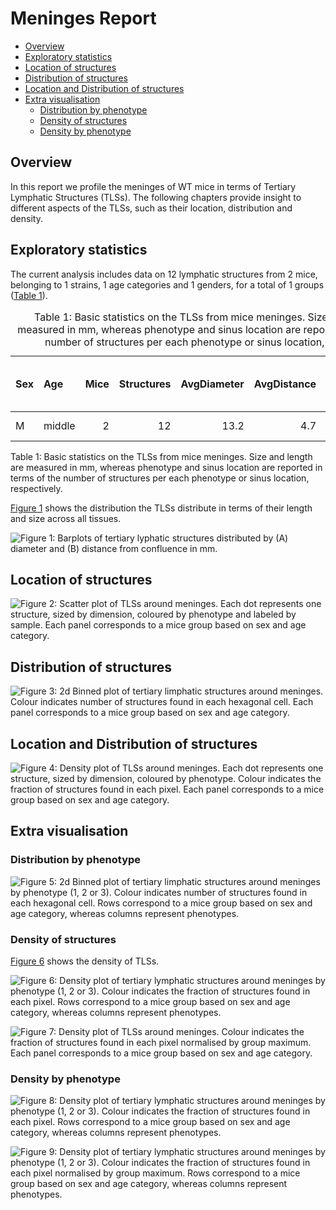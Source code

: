 # Meninges Report

-   [Overview](#overview)
-   [Exploratory statistics](#exploratory-statistics)
-   [Location of structures](#location-of-structures)
-   [Distribution of structures](#distribution-of-structures)
-   [Location and Distribution of
    structures](#location-and-distribution-of-structures)
-   [Extra visualisation](#extra-visualisation)
    -   [Distribution by phenotype](#distribution-by-phenotype)
    -   [Density of structures](#density-of-structures)
    -   [Density by phenotype](#density-by-phenotype)

## Overview

In this report we profile the meninges of WT mice in terms of Tertiary
Lymphatic Structures (TLSs). The following chapters provide insight to
different aspects of the TLSs, such as their location, distribution and
density.

## Exploratory statistics

The current analysis includes data on 12 lymphatic structures from 2
mice, belonging to 1 strains, 1 age categories and 1 genders, for a
total of 1 groups ([Table 1](#tbl-stats)).

<table>
<caption>Table 1: Basic statistics on the TLSs from mice meninges. Size
and length are measured in mm, whereas phenotype and sinus location are
reported in terms of the number of structures per each phenotype or
sinus location, respectively.</caption>
<colgroup>
<col style="width: 4%" />
<col style="width: 8%" />
<col style="width: 5%" />
<col style="width: 12%" />
<col style="width: 13%" />
<col style="width: 13%" />
<col style="width: 20%" />
<col style="width: 19%" />
</colgroup>
<thead>
<tr class="header">
<th style="text-align: left;">Sex</th>
<th style="text-align: left;">Age</th>
<th style="text-align: right;">Mice</th>
<th style="text-align: right;">Structures</th>
<th style="text-align: right;">AvgDiameter</th>
<th style="text-align: right;">AvgDistance</th>
<th style="text-align: left;">Phenotype (1-2-3)</th>
<th style="text-align: left;">Sinus (0-90-180)</th>
</tr>
</thead>
<tbody>
<tr class="odd">
<td style="text-align: left;">M</td>
<td style="text-align: left;">middle</td>
<td style="text-align: right;">2</td>
<td style="text-align: right;">12</td>
<td style="text-align: right;">13.2</td>
<td style="text-align: right;">4.7</td>
<td style="text-align: left;">10-1-1</td>
<td style="text-align: left;">0-5-7</td>
</tr>
</tbody>
</table>

Table 1: Basic statistics on the TLSs from mice meninges. Size and
length are measured in mm, whereas phenotype and sinus location are
reported in terms of the number of structures per each phenotype or
sinus location, respectively.

[Figure 1](#fig-bar) shows the distribution the TLSs distribute in terms
of their length and size across all tissues.

<img src="results/plots/WTfig-bar-1.png" id="fig-bar"
alt="Figure 1: Barplots of tertiary lyphatic structures distributed by (A) diameter and (B) distance from confluence in mm." />

## Location of structures

<img src="results/plots/WTfig-loc-1.png" id="fig-loc"
alt="Figure 2: Scatter plot of TLSs around meninges. Each dot represents one structure, sized by dimension, coloured by phenotype and labeled by sample. Each panel corresponds to a mice group based on sex and age category." />

## Distribution of structures

<img src="results/plots/WTfig-dist-1.png" id="fig-dist"
alt="Figure 3: 2d Binned plot of tertiary limphatic structures around meninges. Colour indicates number of structures found in each hexagonal cell. Each panel corresponds to a mice group based on sex and age category." />

## Location and Distribution of structures

<img src="results/plots/WTfig-loc-dens-1.png" id="fig-loc-dens"
alt="Figure 4: Density plot of TLSs around meninges. Each dot represents one structure, sized by dimension, coloured by phenotype. Colour indicates the fraction of structures found in each pixel. Each panel corresponds to a mice group based on sex and age category." />

## Extra visualisation

### Distribution by phenotype

<img src="results/plots/WTfig-dist-pheno-1.png" id="fig-dist-pheno"
alt="Figure 5: 2d Binned plot of tertiary limphatic structures around meninges by phenotype (1, 2 or 3). Colour indicates number of structures found in each hexagonal cell. Rows correspond to a mice group based on sex and age category, whereas columns represent phenotypes." />

### Density of structures

[Figure 6](#fig-dens) shows the density of TLSs.

<img src="results/plots/WTfig-dens-1.png" id="fig-dens"
alt="Figure 6: Density plot of tertiary lymphatic structures around meninges by phenotype (1, 2 or 3). Colour indicates the fraction of structures found in each pixel. Rows correspond to a mice group based on sex and age category, whereas columns represent phenotypes." />

<img src="results/plots/WTfig-ndens-1.png" id="fig-ndens"
alt="Figure 7: Density plot of TLSs around meninges. Colour indicates the fraction of structures found in each pixel normalised by group maximum. Each panel corresponds to a mice group based on sex and age category." />

### Density by phenotype

<img src="results/plots/WTfig-dens-pheno-1.png" id="fig-dens-pheno"
alt="Figure 8: Density plot of tertiary lymphatic structures around meninges by phenotype (1, 2 or 3). Colour indicates the fraction of structures found in each pixel. Rows correspond to a mice group based on sex and age category, whereas columns represent phenotypes." />

<img src="results/plots/WTfig-ndens-pheno-1.png" id="fig-ndens-pheno"
alt="Figure 9: Density plot of tertiary lymphatic structures around meninges by phenotype (1, 2 or 3). Colour indicates the fraction of structures found in each pixel normalised by group maximum. Rows correspond to a mice group based on sex and age category, whereas columns represent phenotypes." />
